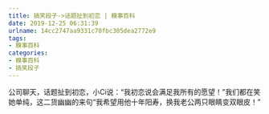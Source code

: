 ```yaml
---
title: 搞笑段子->话题扯到初恋 | 糗事百科
date: 2019-12-25 06:31:39
urlname: 14cc2747aa9331c70fbc305dea2772e9
tags: 
- 糗事百科
categories:
- 糗事百科
- 搞笑段子
---
```

公司聊天，话题扯到初恋，小Ci说：“我初恋说会满足我所有的愿望！”我们都在笑她单纯，这二货幽幽的来句“我希望用他十年阳寿，换我老公两只眼睛变双眼皮！”


